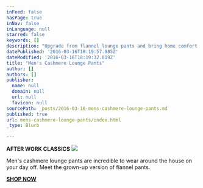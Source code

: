 ```yaml
---
inFeed: false
hasPage: true
inNav: false
inLanguage: null
starred: false
keywords: []
description: "Upgrade from flannel lounge pants and bring home comfort to a new level with Citizen Cashmere's lounge pants."
datePublished: '2016-03-16T18:19:57.985Z'
dateModified: '2016-03-16T18:19:32.019Z'
title: "Men's Cashmere Lounge Pants"
author: []
authors: []
publisher:
  name: null
  domain: null
  url: null
  favicon: null
sourcePath: _posts/2016-03-16-mens-cashmere-lounge-pants.md
published: true
url: mens-cashmere-lounge-pants/index.html
_type: Blurb

---
```

**AFTER WORK CLASSICS**
![](https://the-grid-user-content.s3-us-west-2.amazonaws.com/a3903970-3791-46ba-87a5-162b4709ac58.png)

Men's cashmere lounge pants are incredible to wear around the house on your day off.  Meet the grown-up version of flannel pants.

**[SHOP NOW][0]**

[0]: http://www.amazon.com/gp/product/B00MFDMAMG/ref=as_li_tl?ie=UTF8&camp=1789&creative=9325&creativeASIN=B00MFDMAMG&linkCode=as2&tag=citizcashm-20&linkId=HJJ3AVYSQCVUTQ2C